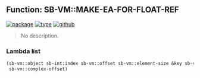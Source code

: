 ## Function: SB-VM::MAKE-EA-FOR-FLOAT-REF
[![package](https://img.shields.io/badge/Package-SB--VM-5f9ea0.svg?style=social&colorA=999999)](../) [![type](https://img.shields.io/badge/Type-Function-5f9ea0.svg?style=social&colorA=999999)](../#function) [![github](https://img.shields.io/badge/GitHub-View_the_source-5f9ea0.svg?style=social&colorA=999999&logo=github)](https://github.com/sbcl/sbcl/blob/master/src/compiler/x86-64/array.lisp/) 

> No description.

### Lambda list
```cl
(sb-vm::object sb-int:index sb-vm::offset sb-vm::element-size &key sb-vm::scale
 sb-vm::complex-offset)
```
